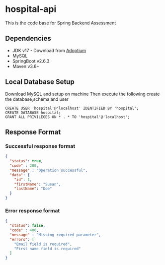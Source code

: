 # hospital-api
This is the code base for Spring Backend Assessment


## Dependencies
- JDK v17 - Download from [Adoptium](https://adoptium.net/?variant=openjdk17&jvmVariant=hotspot)
- MySQL
- SpringBoot v2.6.3
- Maven v3.6+

## Local Database Setup
Download MySQL and setup on machine
Then execute the following create the database,schema and user

```MySQL
CREATE USER 'hospital'@'localhost' IDENTIFIED BY 'hospital';
CREATE DATABASE hospital;
GRANT ALL PRIVILEGES ON * . * TO 'hospital'@'localhost';
```

## Response Format

### Successful response format
```json
{
  "status": true,
  "code" : 200,
  "message" : "Operation successful",
  "data": {
    "id": 1,
    "firstName": "Susan",
    "lastName": "Doe"
  }
}
```

### Error response format
```json
{
  "status": false,
  "code" : 400,
  "message" : "Missing required parameter",
  "errors": [
    "Email field is required",
    "First name field is required"
  ]
}
```